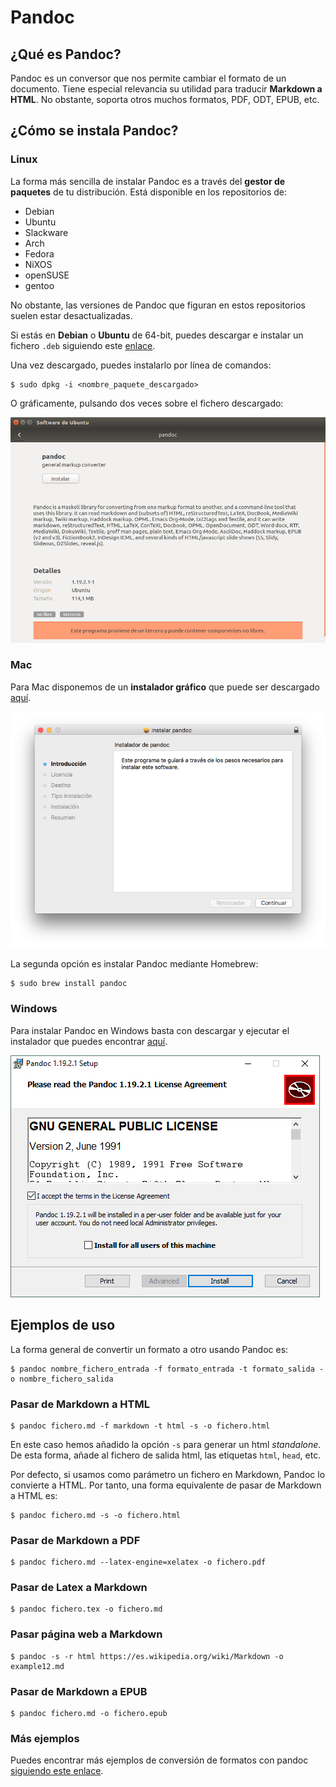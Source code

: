 # Pandoc

## ¿Qué es Pandoc?

Pandoc es un conversor que nos permite cambiar el formato de un documento. Tiene especial relevancia su utilidad para traducir **Markdown a HTML**. No obstante, soporta otros muchos formatos, PDF, ODT, EPUB, etc.

## ¿Cómo se instala Pandoc?

### Linux

La forma más sencilla de instalar Pandoc es a través del **gestor de paquetes** de tu distribución. Está disponible en los repositorios de:

* Debian
* Ubuntu
* Slackware
* Arch
* Fedora
* NiXOS
* openSUSE
* gentoo

No obstante, las versiones de Pandoc que figuran en estos repositorios suelen estar desactualizadas.

Si estás en **Debian** o **Ubuntu** de 64-bit, puedes descargar e instalar un fichero `.deb` siguiendo este [enlace](https://github.com/jgm/pandoc/releases).

Una vez descargado, puedes instalarlo por línea de comandos:

```
$ sudo dpkg -i <nombre_paquete_descargado>
```

O gráficamente, pulsando dos veces sobre el fichero descargado:

![](./images/pandoc_ubuntu.png)


### Mac

Para Mac disponemos de un **instalador gráfico** que puede ser descargado [aquí](https://github.com/jgm/pandoc/releases).

![](./images/pandoc_mac.png)

La segunda opción es instalar Pandoc mediante Homebrew:

```
$ sudo brew install pandoc
```
### Windows

Para instalar Pandoc en Windows basta con descargar y ejecutar el instalador que puedes encontrar [aquí](https://github.com/jgm/pandoc/releases).

![](./images/pandoc_windows.png)

## Ejemplos de uso

La forma general de convertir un formato a otro usando Pandoc es:

```
$ pandoc nombre_fichero_entrada -f formato_entrada -t formato_salida -o nombre_fichero_salida
```

### Pasar de Markdown a HTML

```
$ pandoc fichero.md -f markdown -t html -s -o fichero.html
```

En este caso hemos añadido la opción `-s` para generar un html *standalone*. De esta forma, añade al fichero de salida html, las etiquetas `html`, `head`, etc.

Por defecto, si usamos como parámetro un fichero en Markdown, Pandoc lo convierte a HTML. Por tanto, una forma equivalente de pasar de Markdown a HTML es:

```
$ pandoc fichero.md -s -o fichero.html
```

### Pasar de Markdown a PDF

```
$ pandoc fichero.md --latex-engine=xelatex -o fichero.pdf
```

### Pasar de Latex a Markdown

```
$ pandoc fichero.tex -o fichero.md
```

### Pasar página web a Markdown

```
$ pandoc -s -r html https://es.wikipedia.org/wiki/Markdown -o example12.md
```
### Pasar de Markdown a EPUB

```
$ pandoc fichero.md -o fichero.epub
```

### Más ejemplos

Puedes encontrar más ejemplos de conversión de formatos con pandoc [siguiendo este enlace](http://pandoc.org/demos.html).
